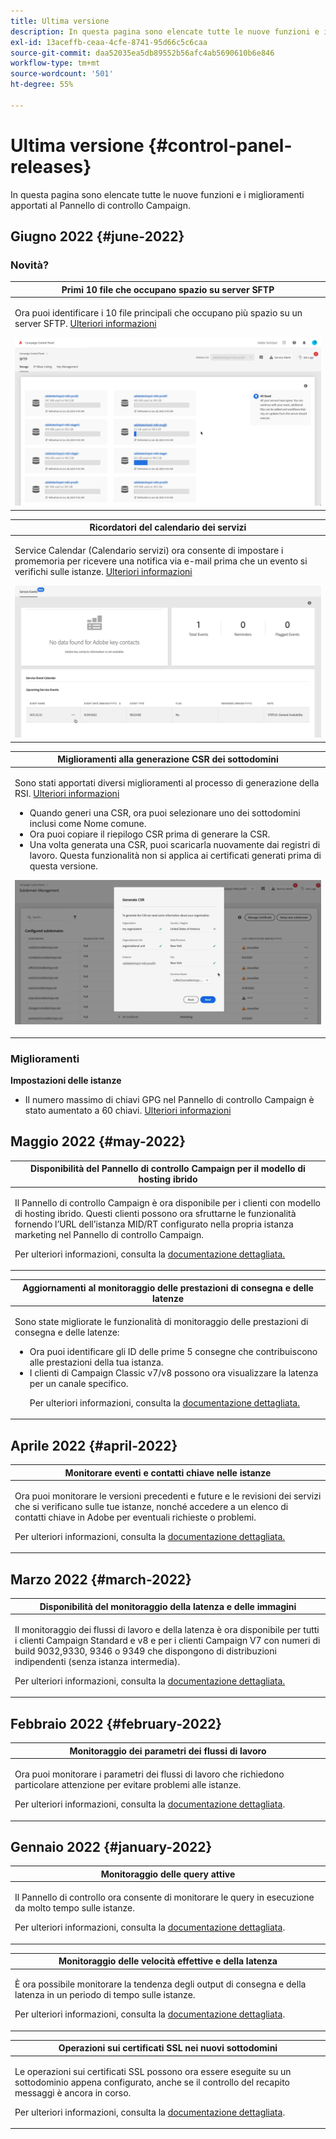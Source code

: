 ```yaml
---
title: Ultima versione
description: In questa pagina sono elencate tutte le nuove funzioni e i miglioramenti apportati al Pannello di controllo Campaign
exl-id: 13aceffb-ceaa-4cfe-8741-95d66c5c6caa
source-git-commit: daa52035ea5db89552b56afc4ab5690610b6e846
workflow-type: tm+mt
source-wordcount: '501'
ht-degree: 55%

---
```


# Ultima versione {#control-panel-releases}

In questa pagina sono elencate tutte le nuove funzioni e i miglioramenti apportati al Pannello di controllo Campaign.

## Giugno 2022 {#june-2022}

### Novità?

<table>
<thead>
<tr>
<th><strong>Primi 10 file che occupano spazio su server SFTP</strong><br/></th>
</tr>
</thead>
<tbody>
<tr>
<td>
<p>Ora puoi identificare i 10 file principali che occupano più spazio su un server SFTP. <a href="../sftp/using/sftp-storage-management.md">Ulteriori informazioni</a></p>
<img src="../assets/do-not-localize/sftp.gif"/>
</td>
</tr>
</tbody>
</table>

<table>
<thead>
<tr>
<th><strong>Ricordatori del calendario dei servizi</strong><br/></th>
</tr>
</thead>
<tbody>
<tr>
<td>
<p>Service Calendar (Calendario servizi) ora consente di impostare i promemoria per ricevere una notifica via e-mail prima che un evento si verifichi sulle istanze. <a href="../service-events/service-events.md">Ulteriori informazioni</a></p>
<img src="../assets/do-not-localize/reminders.gif"/>
</td>
</tr>
</tbody>
</table>

<table>
<thead>
<tr>
<th><strong>Miglioramenti alla generazione CSR dei sottodomini</strong><br/></th>
</tr>
</thead>
<tbody>
<tr>
<td>
<p>Sono stati apportati diversi miglioramenti al processo di generazione della RSI. <a href="../subdomains-certificates/using/renewing-subdomain-certificate.md">Ulteriori informazioni</a></p><ul><li>Quando generi una CSR, ora puoi selezionare uno dei sottodomini inclusi come Nome comune.</li><li>Ora puoi copiare il riepilogo CSR prima di generare la CSR.</li><li>Una volta generata una CSR, puoi scaricarla nuovamente dai registri di lavoro. Questa funzionalità non si applica ai certificati generati prima di questa versione.</li></ul><p>
<img src="../assets/do-not-localize/CSR.gif"/>
</td>
</tr>
</tbody>
</table>

### Miglioramenti

**Impostazioni delle istanze**

* Il numero massimo di chiavi GPG nel Pannello di controllo Campaign è stato aumentato a 60 chiavi. [Ulteriori informazioni](../instances-settings/using/gpg-keys-management.md)

## Maggio 2022 {#may-2022}

<table>
<thead>
<tr>
<th><strong>Disponibilità del Pannello di controllo Campaign per il modello di hosting ibrido</strong><br/></th>
</tr>
</thead>
<tbody>
<tr>
<td>
<p>Il Pannello di controllo Campaign è ora disponibile per i clienti con modello di hosting ibrido. Questi clienti possono ora sfruttarne le funzionalità fornendo l’URL dell’istanza MID/RT configurato nella propria istanza marketing nel Pannello di controllo Campaign.</p><p>Per ulteriori informazioni, consulta la <a href="../instances-settings/using/external-accounts.md">documentazione dettagliata.</a></p>
</td>
</tr>
</tbody>
</table>

<table>
<thead>
<tr>
<th><strong>Aggiornamenti al monitoraggio delle prestazioni di consegna e delle latenze</strong><br/></th>
</tr>
</thead>
<tbody>
<tr>
<td>
<p>Sono state migliorate le funzionalità di monitoraggio delle prestazioni di consegna e delle latenze:<ul><li>Ora puoi identificare gli ID delle prime 5 consegne che contribuiscono alle prestazioni della tua istanza.</li><li>I clienti di Campaign Classic v7/v8 possono ora visualizzare la latenza per un canale specifico.</p></li><p>Per ulteriori informazioni, consulta la <a href="../performance-monitoring/using/thoughputs-latencies.md">documentazione dettagliata.</a></p>
</td>
</tr>
</tbody>
</table>


## Aprile 2022 {#april-2022}

<table>
<thead>
<tr>
<th><strong>Monitorare eventi e contatti chiave nelle istanze</strong><br/></th>
</tr>
</thead>
<tbody>
<tr>
<td>
<p>Ora puoi monitorare le versioni precedenti e future e le revisioni dei servizi che si verificano sulle tue istanze, nonché accedere a un elenco di contatti chiave in Adobe per eventuali richieste o problemi.</p><p>Per ulteriori informazioni, consulta la <a href="../service-events/service-events.md">documentazione dettagliata.</a></p>
</td>
</tr>
</tbody>
</table>

## Marzo 2022 {#march-2022}

<table>
<thead>
<tr>
<th><strong>Disponibilità del monitoraggio della latenza e delle immagini</strong><br/></th>
</tr>
</thead>
<tbody>
<tr>
<td>
<p>Il monitoraggio dei flussi di lavoro e della latenza è ora disponibile per tutti i clienti Campaign Standard e v8 e per i clienti Campaign V7 con numeri di build 9032,9330, 9346 o 9349 che dispongono di distribuzioni indipendenti (senza istanza intermedia).</p><p>Per ulteriori informazioni, consulta la <a href="../performance-monitoring/using/thoughputs-latencies.md">documentazione dettagliata.</a></p>
</td>
</tr>
</tbody>
</table>

## Febbraio 2022 {#february-2022}

<table>
<thead>
<tr>
<th><strong>Monitoraggio dei parametri dei flussi di lavoro</strong><br/></th>
</tr>
</thead>
<tbody>
<tr>
<td>
<p>Ora puoi monitorare i parametri dei flussi di lavoro che richiedono particolare attenzione per evitare problemi alle istanze. </p><p>Per ulteriori informazioni, consulta la <a href="../performance-monitoring/using/workflow-monitoring.md">documentazione dettagliata</a>.</p>
</td>
</tr>
</tbody>
</table>

## Gennaio 2022 {#january-2022}

<table>
<thead>
<tr>
<th><strong>Monitoraggio delle query attive</strong><br/></th>
</tr>
</thead>
<tbody>
<tr>
<td>
<p>Il Pannello di controllo ora consente di monitorare le query in esecuzione da molto tempo sulle istanze.</p><p>Per ulteriori informazioni, consulta la <a href="../performance-monitoring/using/database-active-queries.md">documentazione dettagliata</a>.</p>
</td>
</tr>
</tbody>
</table>

<table>
<thead>
<tr>
<th><strong>Monitoraggio delle velocità effettive e della latenza</strong><br/></th>
</tr>
</thead>
<tbody>
<tr>
<td>
<p>È ora possibile monitorare la tendenza degli output di consegna e della latenza in un periodo di tempo sulle istanze.</p><p>Per ulteriori informazioni, consulta la <a href="../performance-monitoring/using/thoughputs-latencies.md">documentazione dettagliata</a>.</p>
</td>
</tr>
</tbody>
</table>

<table>
<thead>
<tr>
<th><strong>Operazioni sui certificati SSL nei nuovi sottodomini</strong><br/></th>
</tr>
</thead>
<tbody>
<tr>
<td>
<p>Le operazioni sui certificati SSL possono ora essere eseguite su un sottodominio appena configurato, anche se il controllo del recapito messaggi è ancora in corso.</p><p>Per ulteriori informazioni, consulta la <a href="../subdomains-certificates/using/renewing-subdomain-certificate.md">documentazione dettagliata</a>.</p>
</td>
</tr>
</tbody>
</table>
